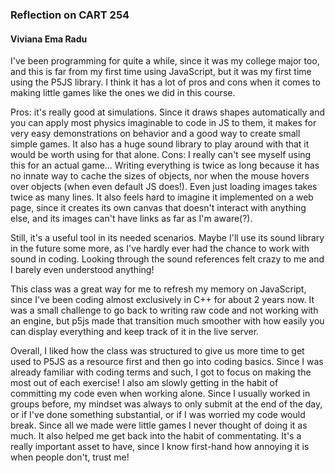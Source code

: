 ### Reflection on CART 254
#### Viviana Ema Radu

I've been programming for quite a while, since it was my college major too, and this is far from my first time using JavaScript, but it was my first time using the P5JS library. I think it has a lot of pros and cons when it comes to making little games like the ones we did in this course.

Pros: it's really good at simulations. Since it draws shapes automatically and you can apply most physics imaginable to code in JS to them, it makes for very easy demonstrations on behavior and a good way to create small simple games. It also has a huge sound library to play around with that it would be worth using for that alone.
Cons: I really can't see myself using this for an actual game... Writing everything is twice as long because it has no innate way to cache the sizes of objects, nor when the mouse hovers over objects (when even default JS does!). Even just loading images takes twice as many lines. It also feels hard to imagine it implemented on a web page, since it creates its own canvas that doesn't interact with anything else, and its images can't have links as far as I'm aware(?).

Still, it's a useful tool in its needed scenarios. Maybe I'll use its sound library in the future some more, as I've hardly ever had the chance to work with sound in coding. Looking through the sound references felt crazy to me and I barely even understood anything!

This class was a great way for me to refresh my memory on JavaScript, since I've been coding almost exclusively in C++ for about 2 years now. It was a small challenge to go back to writing raw code and not working with an engine, but p5js made that transition much smoother with how easily you can display everything and keep track of it in the live server.

Overall, I liked how the class was structured to give us more time to get used to P5JS as a resource first and then go into coding basics. Since I was already familiar with coding terms and such, I got to focus on making the most out of each exercise! I also am slowly getting in the habit of committing my code even when working alone. Since I usually worked in groups before, my mindset was always to only submit at the end of the day, or if I've done something substantial, or if I was worried my code would break. Since all we made were little games I never thought of doing it as much. It also helped me get back into the habit of commentating. It's a really important asset to have, since I know first-hand how annoying it is when people don't, trust me!